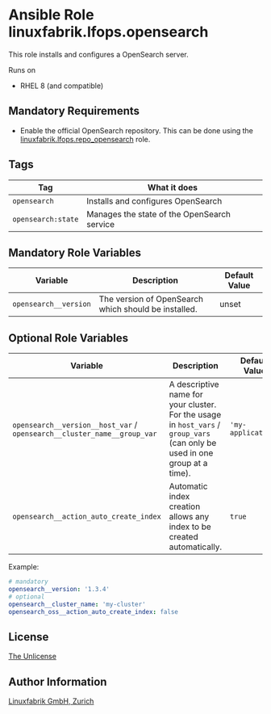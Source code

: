 # Ansible Role linuxfabrik.lfops.opensearch

This role installs and configures a OpenSearch server.

Runs on

* RHEL 8 (and compatible)


## Mandatory Requirements

* Enable the official OpenSearch repository. This can be done using the [linuxfabrik.lfops.repo_opensearch](https://github.com/Linuxfabrik/lfops/tree/main/roles/repo_opensearch) role.


## Tags

| Tag             | What it does                            |
| ---             | ------------                            |
| `opensearch`       | Installs and configures OpenSearch   |
| `opensearch:state` | Manages the state of the OpenSearch service |


## Mandatory Role Variables

| Variable | Description | Default Value |
| -------- | ----------- | ------------- |
| `opensearch__version` | The version of OpenSearch which should be installed. | unset |

## Optional Role Variables

| Variable | Description | Default Value |
| -------- | ----------- | ------------- |
| `opensearch__version__host_var` / <br> `opensearch__cluster_name__group_var` | A descriptive name for your cluster.  <br>For the usage in `host_vars` / `group_vars` (can only be used in one group at a time). | `'my-application'` |
| `opensearch__action_auto_create_index` | Automatic index creation allows any index to be created automatically. | `true` |

Example:
```yaml
# mandatory
opensearch__version: '1.3.4'
# optional
opensearch__cluster_name: 'my-cluster'
opensearch_oss__action_auto_create_index: false
```


## License

[The Unlicense](https://unlicense.org/)


## Author Information

[Linuxfabrik GmbH, Zurich](https://www.linuxfabrik.ch)
